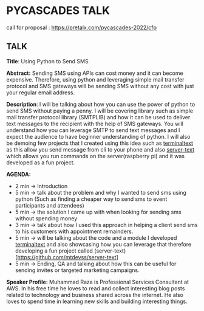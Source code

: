 # PYCASCADES TALK

call for proposal : https://pretalx.com/pycascades-2022/cfp

## TALK

**Title**: Using Python to Send SMS

**Abstract:**
Sending SMS using APIs can cost money and it can become expensive. Therefore, using python and leveraging simple mail transfer protocol and SMS gateways will be sending SMS without any cost with just your regular email address.

**Description**:
I will be talking about how you can use the power of python to send SMS without paying a penny. I will be covering library such as simple mail transfer protocol library (SMTPLIB) and how it can be used to deliver text messages to the recipient with the help of SMS gateways. You will understand how you can leverage SMTP to send text messages and I expect the audience to have beginner understanding of python. I will also be demoing few projects that I created using this idea such as [terminaltext](https://github.com/mtdevss/terminal-text) as this allow you send message from cli to your phone and also 
[server-text](https://github.com/mtdevss/server-text) which allows you run commands on the server(raspberry pi) and it was developed as a fun project.


**AGENDA:**
* 2 min → Introduction 
* 5 min → talk about the problem and why I wanted to send sms using python (Such as finding a cheaper way to send sms to event participants and attendees)
* 5 min → the solution I came up with when looking for sending sms without spending money
* 3 min → talk about how I used this approach in helping a client send sms to his customers with appointment remainders.
* 5 min → will be talking about the code and a module I developed [terminaltext](https://github.com/mtdevss/terminal-text) and also showcasing how you can leverage that therefore developing a fun project called  (server-text)[https://github.com/mtdevss/server-text]
* 5 min  → Ending, QA and talking about how this can be useful for sending invites or targeted marketing campaigns.

**Speaker Profile:**
Muhammad Raza is Professional Services Consultant at AWS. In his free time he loves to read and collect interesting blog posts related to technology and business shared across the internet. He also loves to spend time in learning new skills and building interesting things.
